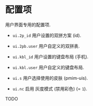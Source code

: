 # 配置项

用户界面专用的配置项.

- `ui.2p_id` 用户设置的双拼方案 (id).

- `ui.2pb.user` 用户自定义的双拼表.

- `ui.kbl_id` 用户设置的键盘布局 (手机).

- `ui.kbl.user` 用户自定义的键盘布局.

- `ui.s` 用户选择使用的皮肤 (pmim-uis).

- `ui.nc` 启用 灰度模式 (禁用彩色) (= `1`).

TODO
